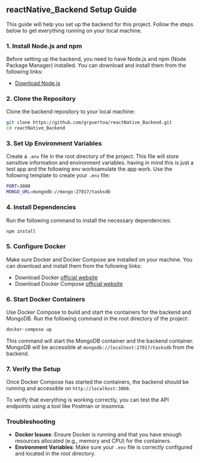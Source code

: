 ## reactNative_Backend Setup Guide

This guide will help you set up the backend for this project. Follow the steps below to get everything running on your local machine.

### 1. Install Node.js and npm

Before setting up the backend, you need to have Node.js and npm (Node Package Manager) installed. You can download and install them from the following links:

-   [Download Node.js](https://nodejs.org/)


### 2. Clone the Repository

Clone the backend repository to your local machine:

```bash
git clone https://github.com/grpuertoa/reactNative_Backend.git
cd reactNative_Backend 
```

### 3. Set Up Environment Variables

Create a `.env` file in the root directory of the project. This file will store sensitive information and environment variables. having in mind this is just a test app and the following env worksamulate the app work. 
Use the following template to create your `.env` file:

```bash
PORT=3000
MONGO_URL=mongodb://mongo:27017/tasksdb
```

### 4. Install Dependencies

Run the following command to install the necessary dependencies:
```bash
npm install
```

### 5. Configure Docker

Make sure Docker and Docker Compose are installed on your machine. You can download and install them from the following links:

-   Download Docker [official website](https://www.docker.com/products/docker-desktop)
-   Download Docker Compose [official website](https://docs.docker.com/compose/install/)

### 6. Start Docker Containers

Use Docker Compose to build and start the containers for the backend and MongoDB. Run the following command in the root directory of the project:

```bash
docker-compose up
```

This command will start the MongoDB container and the backend container. MongoDB will be accessible at `mongodb://localhost:27017/tasksdb` from the backend.

### 7. Verify the Setup

Once Docker Compose has started the containers, the backend should be running and accessible on `http://localhost:3000`.

To verify that everything is working correctly, you can test the API endpoints using a tool like Postman or insomnia.

### Troubleshooting

-   **Docker Issues**: Ensure Docker is running and that you have enough resources allocated (e.g., memory and CPU) for the containers.
-   **Environment Variables**: Make sure your `.env` file is correctly configured and located in the root directory.